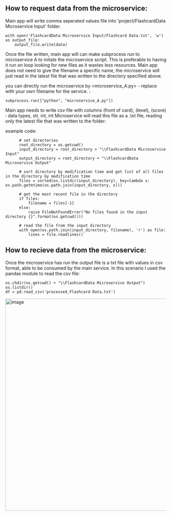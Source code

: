 

## **How to request data from the microservice:**

Main app will write comma seperated values file into 'project/FlashcardData Microservice Input' folder.

    with open('FlashcardData Microservice Input/Flashcard Data.txt', 'w') as output_file:
        output_file.write(data)

Once the file written, main app will can make subprocess run to microservice A to initate the microservice script. This is preferable to having it run on loop looking for new files as it wastes less resources. 
Main app does not need to give the filename a specific name, the microservice will just read in the latest file that was written to the directory specified above. 

you can directly run the microservice by <microservice_A.py> - replace with your own filename for the service. : 

    subprocess.run(["python", "microservice_A.py"])



Main app needs to write csv file with columns (front of card), (level), (score) : data types, str, int, int
Microservice will read this file as a .txt file, reading only the latest file that was written to the folder: 

example code: 

          # set directories
          root_directory = os.getcwd()
          input_directory = root_directory + "\\FlashcardData Microservice Input"
          output_directory = root_directory + "\\FlashcardData Microservice Output"
          
          # sort directory by modification time and get list of all files in the directory by modification time
          files = sorted(os.listdir(input_directory), key=lambda x: os.path.getmtime(os.path.join(input_directory, x)))
          
          # get the most recent file in the directory
          if files:
              filename = files[-1]
          else:
              raise FileNotFoundError("No files found in the input directory {}".format(os.getcwd()))
          
          # read the file from the input directory
          with open(os.path.join(input_directory, filename), 'r') as file:
              lines = file.readlines()




## **How to recieve data from the microservice:**
Once the microservice has run the output file is a txt file with values in csv format, able to be consumed by the main service. In this scenario I used the pandas module to read the csv file: 

    os.chdir(os.getcwd() + "\\FlashcardData Microservice Output") 
    os.listdir()
    df = pd.read_csv('processed_Flashcard Data.txt')



<img width="805" height="662" alt="image" src="https://github.com/user-attachments/assets/0e0bb31e-7909-4315-92e6-887c5330a004" />
